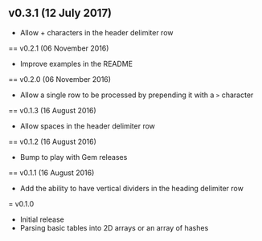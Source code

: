 ## v0.3.1 (12 July 2017)

* Allow + characters in the header delimiter row

== v0.2.1 (06 November 2016)

* Improve examples in the README

== v0.2.0 (06 November 2016)

* Allow a single row to be processed by prepending it with a `>` character

== v0.1.3 (16 August 2016)

* Allow spaces in the header delimiter row

== v0.1.2 (16 August 2016)

* Bump to play with Gem releases

== v0.1.1 (16 August 2016)

* Add the ability to have vertical dividers in the heading delimiter row

= v0.1.0

* Initial release
* Parsing basic tables into 2D arrays or an array of hashes
